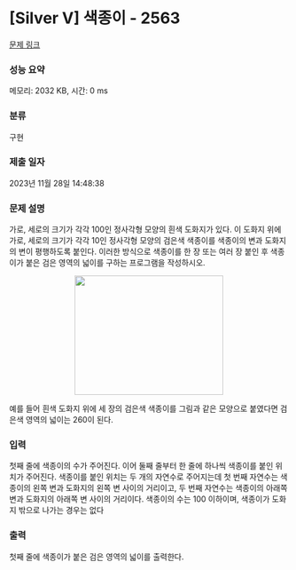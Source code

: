 # [Silver V] 색종이 - 2563 

[문제 링크](https://www.acmicpc.net/problem/2563) 

### 성능 요약

메모리: 2032 KB, 시간: 0 ms

### 분류

구현

### 제출 일자

2023년 11월 28일 14:48:38

### 문제 설명

<p>가로, 세로의 크기가 각각 100인 정사각형 모양의 흰색 도화지가 있다. 이 도화지 위에 가로, 세로의 크기가 각각 10인 정사각형 모양의 검은색 색종이를 색종이의 변과 도화지의 변이 평행하도록 붙인다. 이러한 방식으로 색종이를 한 장 또는 여러 장 붙인 후 색종이가 붙은 검은 영역의 넓이를 구하는 프로그램을 작성하시오.</p>

<p style="text-align: center;"><img alt="" src="https://u.acmicpc.net/6000c956-1b07-4913-83c3-72eda18fa1d1/Screen%20Shot%202021-06-23%20at%2012.27.04%20PM.png" style="width: 268px; height: 215px;"></p>

<p>예를 들어 흰색 도화지 위에 세 장의 검은색 색종이를 그림과 같은 모양으로 붙였다면 검은색 영역의 넓이는 260이 된다.</p>

### 입력 

 <p>첫째 줄에 색종이의 수가 주어진다. 이어 둘째 줄부터 한 줄에 하나씩 색종이를 붙인 위치가 주어진다. 색종이를 붙인 위치는 두 개의 자연수로 주어지는데 첫 번째 자연수는 색종이의 왼쪽 변과 도화지의 왼쪽 변 사이의 거리이고, 두 번째 자연수는 색종이의 아래쪽 변과 도화지의 아래쪽 변 사이의 거리이다. 색종이의 수는 100 이하이며, 색종이가 도화지 밖으로 나가는 경우는 없다</p>

### 출력 

 <p>첫째 줄에 색종이가 붙은 검은 영역의 넓이를 출력한다.</p>

